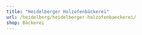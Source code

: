 ```yaml
---
title: "Heidelberger Holzofenbäckerei"
url: /heidelberg/heidelberger-holzofenbaeckerei/
shop: Bäckerei
---
```

